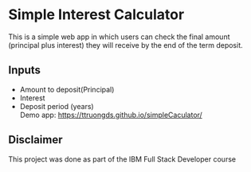 # Simple Interest Calculator
This is a simple web app in which users can check the final amount (principal plus interest) they will receive by the end of the term deposit. <br>
## Inputs <br>
- Amount to deposit(Principal)
- Interest
- Deposit period (years) <br>
Demo app: https://ttruongds.github.io/simpleCaculator/
## Disclaimer
This project was done as part of the IBM Full Stack Developer course
